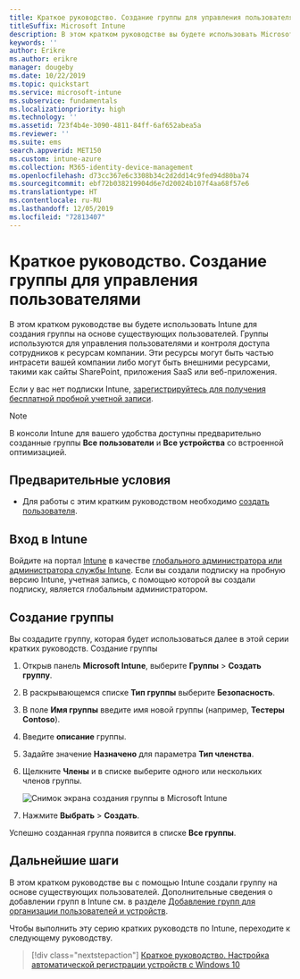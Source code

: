```yaml
---
title: Краткое руководство. Создание группы для управления пользователями
titleSuffix: Microsoft Intune
description: В этом кратком руководстве вы будете использовать Microsoft Intune для создания группы на основе существующих пользователей.
keywords: ''
author: Erikre
ms.author: erikre
manager: dougeby
ms.date: 10/22/2019
ms.topic: quickstart
ms.service: microsoft-intune
ms.subservice: fundamentals
ms.localizationpriority: high
ms.technology: ''
ms.assetid: 723f4b4e-3090-4811-84ff-6af652abea5a
ms.reviewer: ''
ms.suite: ems
search.appverid: MET150
ms.custom: intune-azure
ms.collection: M365-identity-device-management
ms.openlocfilehash: d73cc367e6c3308b34c2d2dd14c9fed94d80ba74
ms.sourcegitcommit: ebf72b038219904d6e7d20024b107f4aa68f57e6
ms.translationtype: HT
ms.contentlocale: ru-RU
ms.lasthandoff: 12/05/2019
ms.locfileid: "72813407"
---
```

# <a name="quickstart-create-a-group-to-manage-users"></a>Краткое руководство. Создание группы для управления пользователями

В этом кратком руководстве вы будете использовать Intune для создания группы на основе существующих пользователей. Группы используются для управления пользователями и контроля доступа сотрудников к ресурсам компании. Эти ресурсы могут быть частью интрасети вашей компании либо могут быть внешними ресурсами, такими как сайты SharePoint, приложения SaaS или веб-приложения.

Если у вас нет подписки Intune, [зарегистрируйтесь для получения бесплатной пробной учетной записи](free-trial-sign-up.md).

>[!NOTE]
>В консоли Intune для вашего удобства доступны предварительно созданные группы **Все пользователи** и **Все устройства** со встроенной оптимизацией.

## <a name="prerequisites"></a>Предварительные условия

- Для работы с этим кратким руководством необходимо [создать пользователя](quickstart-create-user.md).

## <a name="sign-in-to-intune"></a>Вход в Intune

Войдите на портал [Intune](https://aka.ms/intuneportal) в качестве [глобального администратора или администратора службы Intune](users-add.md#types-of-administrators). Если вы создали подписку на пробную версию Intune, учетная запись, с помощью которой вы создали подписку, является глобальным администратором.

## <a name="create-a-group"></a>Создание группы

Вы создадите группу, которая будет использоваться далее в этой серии кратких руководств. Создание группы

1. Открыв панель **Microsoft Intune**, выберите **Группы**  >  **Создать группу**.
2. В раскрывающемся списке **Тип группы** выберите **Безопасность**.
3. В поле **Имя группы** введите имя новой группы (например, **Тестеры Contoso**).
4. Введите **описание** группы.
5. Задайте значение **Назначено** для параметра **Тип членства**. 
6. Щелкните **Члены** и в списке выберите одного или нескольких членов группы.

    ![Снимок экрана создания группы в Microsoft Intune](./media/quickstart-create-group/quickstart-use-groups-01.png)

7. Нажмите **Выбрать** > **Создать**.

Успешно созданная группа появится в списке **Все группы**. 

## <a name="next-steps"></a>Дальнейшие шаги

В этом кратком руководстве вы с помощью Intune создали группу на основе существующих пользователей. Дополнительные сведения о добавлении групп в Intune см. в разделе [Добавление групп для организации пользователей и устройств](../groups-add.md).

Чтобы выполнить эту серию кратких руководств по Intune, переходите к следующему руководству.

> [!div class="nextstepaction"]
> [Краткое руководство. Настройка автоматической регистрации устройств с Windows 10](../enrollment/quickstart-setup-auto-enrollment.md)
